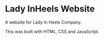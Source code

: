 # Lady InHeels Website

A website for Lady In Heels Company.

This was built with HTML, CSS and JavaScript. 
